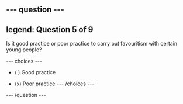 --- question ---
---
legend: Question 5 of 9
---

Is it good practice or poor practice to carry out favouritism with certain young people?

--- choices ---
- ( ) Good practice

- (x) Poor practice --- /choices ---

--- /question ---
